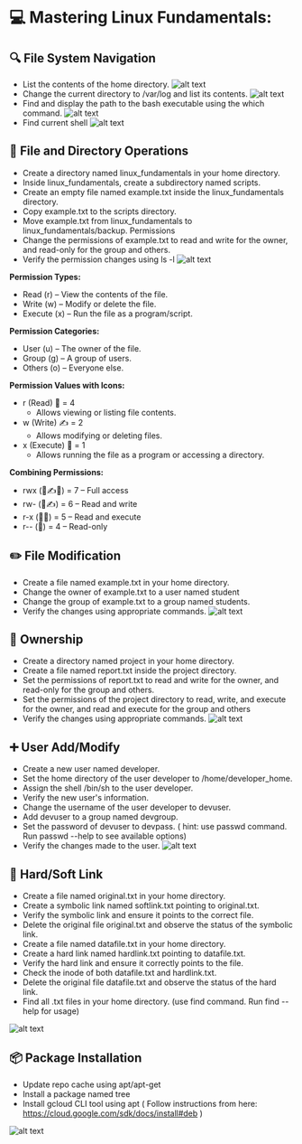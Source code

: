 # 💻 Mastering Linux Fundamentals:


## 🔍 File System Navigation
- List the contents of the home directory.
![alt text](./screenshots/image-1.png)
- Change the current directory to /var/log and list its contents.
![alt text](./screenshots/image-2.png)
- Find and display the path to the bash executable using the which command.
![alt text](./screenshots/image-3.png)
- Find current shell
![alt text](./screenshots/image-4.png)

## 📁 File and Directory Operations
- Create a directory named linux_fundamentals in your home directory.
- Inside linux_fundamentals, create a subdirectory named scripts.
- Create an empty file named example.txt inside the linux_fundamentals directory.
- Copy example.txt to the scripts directory.
- Move example.txt from linux_fundamentals to linux_fundamentals/backup.
Permissions
- Change the permissions of example.txt to read and write for the owner, and read-only for the group and others.
- Verify the permission changes using ls -l
![alt text](./screenshots/image-5.png)

**Permission Types:**

- Read (r) – View the contents of the file.
- Write (w) – Modify or delete the file.
- Execute (x) – Run the file as a program/script.

**Permission Categories:**

- User (u) – The owner of the file.
- Group (g) – A group of users.
- Others (o) – Everyone else.

**Permission Values with Icons:**

- r (Read) 📖 = 4
  - Allows viewing or listing file contents.
- w (Write) ✍️ = 2
  - Allows modifying or deleting files.
- x (Execute) 🚀 = 1
  - Allows running the file as a program or accessing a directory.

**Combining Permissions:**
- rwx (📖✍️🚀) = 7 – Full access
- rw- (📖✍️) = 6 – Read and write
- r-x (📖🚀) = 5 – Read and execute
- r-- (📖) = 4 – Read-only

## ✏️ File Modification

- Create a file named example.txt in your home directory.
- Change the owner of example.txt to a user named student
- Change the group of example.txt to a group named students.
- Verify the changes using appropriate commands.
![alt text](./screenshots/image-6.png)

## 👥 Ownership
- Create a directory named project in your home directory.
- Create a file named report.txt inside the project directory.
- Set the permissions of report.txt to read and write for the owner, and read-only for the group and others.
- Set the permissions of the project directory to read, write, and execute for the owner, and read and execute for the group and others
- Verify the changes using appropriate commands.
![alt text](./screenshots/image-7.png)

## ➕ User Add/Modify
- Create a new user named developer.
- Set the home directory of the user developer to /home/developer_home.
- Assign the shell /bin/sh to the user developer.
- Verify the new user's information.
- Change the username of the user developer to devuser.
- Add devuser to a group named devgroup.
- Set the password of devuser to devpass. ( hint: use passwd command. Run passwd --help to see available options)
- Verify the changes made to the user.
![alt text](./screenshots/image-8.png)
## 🔗 Hard/Soft Link
- Create a file named original.txt in your home directory.  
- Create a symbolic link named softlink.txt pointing to original.txt.  
- Verify the symbolic link and ensure it points to the correct file.  
- Delete the original file original.txt and observe the status of the symbolic link.  
- Create a file named datafile.txt in your home directory.  
- Create a hard link named hardlink.txt pointing to datafile.txt.  
- Verify the hard link and ensure it correctly points to the file.  
- Check the inode of both datafile.txt and hardlink.txt.  
- Delete the original file datafile.txt and observe the status of the hard link.  
- Find all .txt files in your home directory. (use find command. Run find --help for usage)  

![alt text](./screenshots/image-9.png)

## 📦 Package Installation
- Update repo cache using apt/apt-get
- Install a package named tree
- Install gcloud CLI tool using apt ( Follow instructions from here: https://cloud.google.com/sdk/docs/install#deb )

![alt text](./screenshots/image-10.png)